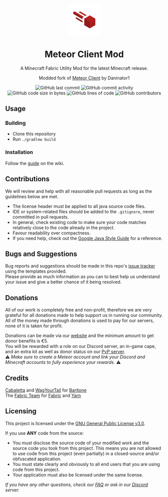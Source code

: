 
<p align="center">
<img src="src/main/resources/assets/meteor-client/textures/meteor.png" alt="meteor-client-logo" width="20%"/>
</p>

<h1 align="center">Meteor Client Mod</h1>

<p align="center">A Minecraft Fabric Utility Mod for the latest Minecraft release.</p>
<p align="center">Modded fork of <a href="https://github.com/MeteorDevelopment/meteor-client">Meteor Client</a> by Daninator1</p>

<div align="center">
    <img src="https://img.shields.io/github/last-commit/Daninator1/meteor-client-mod" alt="GitHub last commit"/>
    <img src="https://img.shields.io/github/commit-activity/w/Daninator1/meteor-client-mod" alt="GitHub commit activity"/>
    <br>
    <img src="https://img.shields.io/github/languages/code-size/Daninator1/meteor-client-mod" alt="GitHub code size in bytes"/>
    <img src="https://tokei.rs/b1/github/Daninator1/meteor-client-mod" alt="GitHub lines of code"/>
    <img src="https://img.shields.io/github/contributors/Daninator1/meteor-client-mod" alt="GitHub contributors"/>
    <br>
</div>

## Usage

### Building
- Clone this repository
- Run `./gradlew build`

### Installation
Follow the [guide](https://meteorclient.com/faq/installation) on the wiki.

## Contributions
We will review and help with all reasonable pull requests as long as the guidelines below are met.

- The license header must be applied to all java source code files.
- IDE or system-related files should be added to the `.gitignore`, never committed in pull requests.
- In general, check existing code to make sure your code matches relatively close to the code already in the project.
- Favour readability over compactness.
- If you need help, check out the [Google Java Style Guide](https://google.github.io/styleguide/javaguide.html) for a reference.

## Bugs and Suggestions
Bug reports and suggestions should be made in this repo's [issue tracker](https://github.com/Daninator1/meteor-client-mod/issues) using the templates provided.  
Please provide as much information as you can to best help us understand your issue and give a better chance of it being resolved.

## Donations
All of our work is completely free and non-profit, therefore we are very grateful for all donations made to help support us in running our community.  
All of the money made through donations is used to pay for our servers, none of it is taken for profit.

Donations can be made via our [website](https://meteorclient.com/donations) and the minimum amount to get donor benefits is €5.  
You will be rewarded with a role on our Discord server, an in-game cape, and an extra kit as well as donor status on our [PvP server](https://namemc.com/server/pvp.meteorclient.com).  
⚠️ _Make sure to create a Meteor account and link your Discord and Minecraft accounts to fully experience your rewards._ ⚠️

## Credits
[Cabaletta](https://github.com/cabaletta) and [WagYourTail](https://github.com/wagyourtail) for [Baritone](https://github.com/cabaletta/baritone)  
The [Fabric Team](https://github.com/FabricMC) for [Fabric](https://github.com/FabricMC/fabric-loader) and [Yarn](https://github.com/FabricMC/yarn)

## Licensing
This project is licensed under the [GNU General Public License v3.0](https://www.gnu.org/licenses/gpl-3.0.en.html). 

If you use **ANY** code from the source:
- You must disclose the source code of your modified work and the source code you took from this project. This means you are not allowed to use code from this project (even partially) in a closed-source and/or obfuscated application.
- You must state clearly and obviously to all end users that you are using code from this project.
- Your application must also be licensed under the same license.

*If you have any other questions, check our [FAQ](https://meteorclient.com/faq) or ask in our [Discord](https://meteorclient.com/discord) server.*
